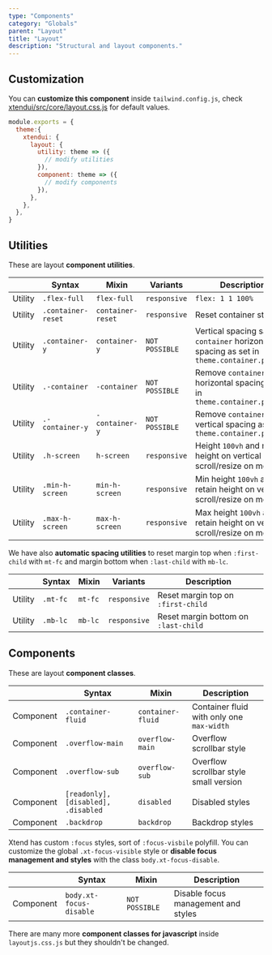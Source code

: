 ```yaml
---
type: "Components"
category: "Globals"
parent: "Layout"
title: "Layout"
description: "Structural and layout components."
---
```


## Customization

You can **customize this component** inside `tailwind.config.js`, check [xtendui/src/core/layout.css.js](https://github.com/minimit/xtendui/blob/master/src/core/layout.css.js) for default values.

```jsx
module.exports = {
  theme:{
    xtendui: {
      layout: {
        utility: theme => ({
          // modify utilities
        }),
        component: theme => ({
          // modify components
        }),
      },
    },
  },
}
```

## Utilities

These are layout **component utilities**.

<div class="table-overflow">

|                      | Syntax                          | Mixin            | Variants               | Description                   |
| ----------------------- | ----------------------------------------- | -----------------------------| ----------------------------- | ----------------------------- |
| Utility                  | `.flex-full`       | `flex-full`                | `responsive`                | `flex: 1 1 100%`            |
| Utility                  | `.container-reset`       | `container-reset`                | `responsive`                | Reset container styles            |
| Utility                  | `.container-y`       | `container-y`                | `NOT POSSIBLE`                | Vertical spacing same as `container` horizontal spacing as set in `theme.container.padding`             |
| Utility                  | `.-container`       | `-container`                | `NOT POSSIBLE`                | Remove `container` horizontal spacing as set in `theme.container.padding`             |
| Utility                  | `.-container-y`       | `-container-y`                | `NOT POSSIBLE`                | Remove `container-y` vertical spacing as set in `theme.container.padding`             |
| Utility                  | `.h-screen`       | `h-screen`                | `responsive`                | Height `100vh` and retain height on vertical scroll/resize on mobile           |
| Utility                  | `.min-h-screen`       | `min-h-screen`                | `responsive`                | Min height `100vh` and retain height on vertical scroll/resize on mobile           |
| Utility                  | `.max-h-screen`       | `max-h-screen`                | `responsive`                | Max height `100vh` and retain height on vertical scroll/resize on mobile           |

</div>

We have also **automatic spacing utilities** to reset margin top when `:first-child` with `mt-fc` and margin bottom when `:last-child` with `mb-lc`.

<div class="table-overflow">

|                      | Syntax                          | Mixin            | Variants               | Description                   |
| ----------------------- | ----------------------------------------- | -----------------------------| ----------------------------- | ----------------------------- |
| Utility                  | `.mt-fc`                     | `mt-fc`                | `responsive`                | Reset margin top on `:first-child`            |
| Utility                  | `.mb-lc`                     | `mb-lc`                | `responsive`                | Reset margin bottom on `:last-child`            |

</div>

## Components

These are layout **component classes**.

<div class="table-overflow">

|               | Syntax                          | Mixin               | Description                   |
| ----------------------- | ----------------------------------------- | ----------------------------- | ----------------------------- |
| Component                  | `.container-fluid`                     | `container-fluid`                | Container fluid with only one `max-width`            |
| Component                  | `.overflow-main`                     | `overflow-main`                | Overflow scrollbar style            |
| Component                  | `.overflow-sub`                     | `overflow-sub`                | Overflow scrollbar style small version            |
| Component                  | `[readonly], [disabled], .disabled`                     | `disabled`                | Disabled styles            |
| Component                  | `.backdrop`                     | `backdrop`                | Backdrop styles            |

</div>

Xtend has custom `:focus` styles, sort of `:focus-visbile` polyfill. You can customize the global `.xt-focus-visible` style or **disable focus management and styles** with the class `body.xt-focus-disable`.

<div class="table-overflow">

|               | Syntax                          | Mixin               | Description                   |
| ----------------------- | ----------------------------------------- | ----------------------------- | ----------------------------- |
| Component                  | `body.xt-focus-disable`                     | `NOT POSSIBLE`                | Disable focus management and styles            |

</div>

There are many more **component classes for javascript** inside `layoutjs.css.js` but they shouldn't be changed.
